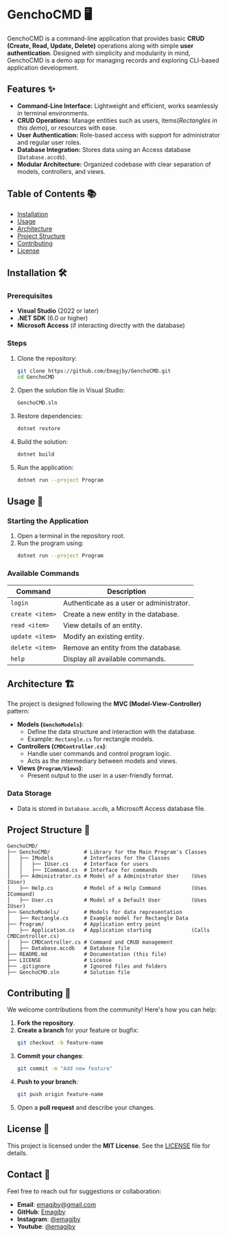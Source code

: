 # GenchoCMD 🖥️

GenchoCMD is a command-line application that provides basic **CRUD (Create, Read, Update, Delete)** operations along with simple **user authentication**. Designed with simplicity and modularity in mind, GenchoCMD is a demo app for managing records and exploring CLI-based application development.

## Features ✨

- **Command-Line Interface:** Lightweight and efficient, works seamlessly in terminal environments.
- **CRUD Operations:** Manage entities such as users, items(_Rectangles in this demo_), or resources with ease.
- **User Authentication:** Role-based access with support for administrator and regular user roles.
- **Database Integration:** Stores data using an Access database (`Database.accdb`).
- **Modular Architecture:** Organized codebase with clear separation of models, controllers, and views.

## Table of Contents 📚

- [Installation](#instalation)
- [Usage](#usage)
- [Architecture](#architecture)
- [Project Structure](#project-structure)
- [Contributing](#contributing)
- [License](#license)

## Installation 🛠️

### Prerequisites

- **Visual Studio** (2022 or later)
- **.NET SDK** (6.0 or higher)
- **Microsoft Access** (if interacting directly with the database)

### Steps

1. Clone the repository:
   ```bash
   git clone https://github.com/Emagjby/GenchoCMD.git
   cd GenchoCMD
   ```
2. Open the solution file in Visual Studio:
   ```bash
   GenchoCMD.sln
   ```
3. Restore dependencies:
   ```bash
   dotnet restore
   ```
4. Build the solution:
   ```bash
   dotnet build
   ```
5. Run the application:
   ```bash
   dotnet run --project Program
   ```

## Usage 🚀

### Starting the Application

1. Open a terminal in the repository root.
2. Run the program using:
   ```bash
   dotnet run --project Program
   ```

### Available Commands

| Command         | Description                              |
| --------------- | ---------------------------------------- |
| `login`         | Authenticate as a user or administrator. |
| `create <item>` | Create a new entity in the database.     |
| `read <item>`   | View details of an entity.               |
| `update <item>` | Modify an existing entity.               |
| `delete <item>` | Remove an entity from the database.      |
| `help`          | Display all available commands.          |

## Architecture 🏗️

The project is designed following the **MVC (Model-View-Controller)** pattern:

- **Models (`GenchoModels`)**:
  - Define the data structure and interaction with the database.
  - Example: `Rectangle.cs` for rectangle models.
- **Controllers (`CMDController.cs`)**:
  - Handle user commands and control program logic.
  - Acts as the intermediary between models and views.
- **Views (`Program/Views`)**:
  - Present output to the user in a user-friendly format.

### Data Storage

- Data is stored in `Database.accdb`, a Microsoft Access database file.

## Project Structure 📂

```
GenchoCMD/
├── GenchoCMD/           # Library for the Main Program's Classes
│   ├── IModels          # Interfaces for the Classes
│   │   ├── IUser.cs     # Interface for users
│   │   ├── ICommand.cs  # Interface for commands
│   ├── Administrator.cs # Model of a Administrator User    (Uses IUser)
│   ├── Help.cs          # Model of a Help Command          (Uses ICommand)
│   ├── User.cs          # Model of a Default User          (Uses IUser)
├── GenchoModels/        # Models for data representation
│   ├── Rectangle.cs     # Example model for Rectangle Data
├── Program/             # Application entry point
│   ├── Application.cs   # Application starting             (Calls CMDController.cs)
│   ├── CMDController.cs # Command and CRUD management
│   ├── Database.accdb   # Database file
├── README.md            # Documentation (this file)
├── LICENSE              # License
├── .gitignore           # Ignored files and folders
├── GenchoCMD.sln        # Solution file
```

## Contributing 🤝

We welcome contributions from the community! Here's how you can help:

1. **Fork the repository**.
2. **Create a branch** for your feature or bugfix:
   ```bash
   git checkout -b feature-name
   ```
3. **Commit your changes**:
   ```bash
   git commit -m "Add new feature"
   ```
4. **Push to your branch**:
   ```bash
   git push origin feature-name
   ```
5. Open a **pull request** and describe your changes.

## License 📜

This project is licensed under the **MIT License**. See the [LICENSE](LICENSE) file for details.

## Contact 💬

Feel free to reach out for suggestions or collaboration:

- **Email**: [emagjby@gmail.com](mailto:emagjby@gmail.com)
- **GitHub**: [Emagjby](https://github.com/Emagjby)
- **Instagram**: [@emagjby](https://www.instagram.com/emagjby/)
- **Youtube**: [@emagjby](https://www.youtube.com/@emagjby)
